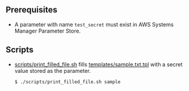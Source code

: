 ## Prerequisites

- A parameter with name `test_secret` must exist in AWS Systems Manager Parameter Store.

## Scripts

- [scripts/print_filled_file.sh](./scripts/print_filled_file.sh) fills [templates/sample.txt.tpl](./templates/sample.txt.tpl) with a secret value stored as the parameter.
  ```shell
  $ ./scripts/print_filled_file.sh sample
  ```
